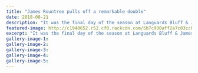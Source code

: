 ```yaml
---
title: "James Rountree pulls off a remarkable double"
date: 2018-08-21
description: "It was the final day of the season at Languards Bluff & James Rountree pulled off a remarkable double..."
featured-image: http://c1940652.r52.cf0.rackcdn.com/5b7c930aff2a7c03cc0000f4/James-Rountree-chron-21-aug.gif
excerpt: "It was the final day of the season at Languards Bluff & James Rountree pulled off a remarkable double."
gallery-image-1: 
gallery-image-2: 
gallery-image-3: 
gallery-image-4: 
gallery-image-5: 
---
```

